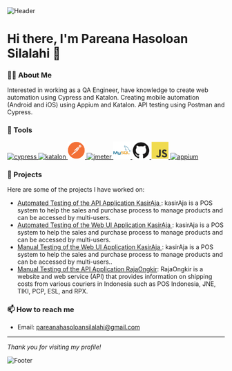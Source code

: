 <img src="https://dresma.ai/wp-content/uploads/2022/01/QA-Automation-EngineerMW.gif" alt="Header" width="800" height="300">

# Hi there, I'm Pareana Hasoloan Silalahi 👋

### 👨‍💻 About Me
Interested in working as a QA Engineer, have knowledge to create web automation using Cypress and Katalon. Creating mobile automation (Android and iOS) using Appium and Katalon. API testing using Postman and Cypress. 

### 🔧 Tools
<p align="left">
  <a href="https://www.cypress.io" target="_blank" rel="noreferrer">
    <img src="https://raw.githubusercontent.com/simple-icons/simple-icons/6e46ec1fc23b60c8fd0d2f2ff46db82e16dbd75f/icons/cypress.svg" alt="cypress" width="40" height="40"/>
  </a>
  <a href="https://www.katalon.com" target="_blank" rel="noreferrer">
    <img src="https://upload.wikimedia.org/wikipedia/commons/thumb/e/e4/Katalon-logo-vector.svg/1200px-Katalon-logo-vector.svg.png" alt="katalon" width="40" height="40"/>
  </a>
  <a href="https://www.postman.com/" target="_blank" rel="noreferrer">
    <img src="https://raw.githubusercontent.com/devicons/devicon/master/icons/postman/postman-original.svg" alt="postman" width="40" height="40"/>
  </a>
  <a href="https://jmeter.apache.org/" target="_blank" rel="noreferrer">
    <img src="https://jmeter.apache.org/images/jmeter_square.svg" alt="jmeter" width="40" height="40"/>
  </a>
  <a href="https://www.mysql.com/" target="_blank" rel="noreferrer">
    <img src="https://raw.githubusercontent.com/devicons/devicon/master/icons/mysql/mysql-original-wordmark.svg" alt="mysql" width="40" height="40"/>
  </a>
  <a href="https://github.com/" target="_blank" rel="noreferrer">
    <img src="https://raw.githubusercontent.com/devicons/devicon/master/icons/github/github-original.svg" alt="github" width="40" height="40"/>
  </a>
  <a href="https://developer.mozilla.org/en-US/docs/Web/JavaScript" target="_blank" rel="noreferrer">
    <img src="https://raw.githubusercontent.com/devicons/devicon/master/icons/javascript/javascript-original.svg" alt="javascript" width="40" height="40"/>
  </a>
  <a href="https://appium.io/" target="_blank" rel="noreferrer">
    <img src="https://upload.wikimedia.org/wikipedia/commons/thumb/8/86/Appium_logo.svg/1200px-Appium_logo.svg.png" alt="appium" width="40" height="40"/>
  </a>
</p>

### 📂 Projects
Here are some of the projects I have worked on:
- [Automated Testing of the API Application KasirAja ](https://github.com/hasoloan7/API-Kasir.git): kasirAja is a POS system to help the sales and purchase process to manage products and can be accessed by multi-users.
- [Automated Testing of the Web UI Application KasirAja ](https://github.com/hasoloan7/FE-Kasir-Demo.git): kasirAja is a POS system to help the sales and purchase process to manage products and can be accessed by multi-users.
- [Manual Testing of the Web UI Application KasirAja ](https://docs.google.com/spreadsheets/d/1Y3kNlnHpylPCHDVaXXswueyP1m8pfh9QvsUnVRsavKk/edit?gid=0#gid=0): kasirAja is a POS system to help the sales and purchase process to manage products and can be accessed by multi-users..
- [Manual Testing of the API Application RajaOngkir](https://docs.google.com/spreadsheets/d/1Rcm3Y3zZGEV54JgvEBji2WmL2AMygGlDAE1Ddp_TXuk/edit?usp=sharing): RajaOngkir is a website and web service (API) that provides information on shipping costs from various couriers in Indonesia such as POS Indonesia, JNE, TIKI, PCP, ESL, and RPX.

### 📫 How to reach me
- Email: [pareanahasoloansilalahi@gmail.com](mailto:pareanahasoloansilalahi@gmail.com)



---

*Thank you for visiting my profile!*

<img src="https://your-footer-image-url.com" alt="Footer" width="800" height="200">

